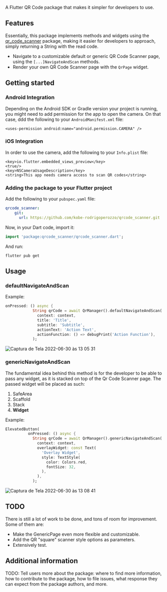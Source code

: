 <!-- 
This README describes the package. If you publish this package to pub.dev,
this README's contents appear on the landing page for your package.

For information about how to write a good package README, see the guide for
[writing package pages](https://dart.dev/guides/libraries/writing-package-pages). 

For general information about developing packages, see the Dart guide for
[creating packages](https://dart.dev/guides/libraries/create-library-packages)
and the Flutter guide for
[developing packages and plugins](https://flutter.dev/developing-packages). 
-->

A Flutter QR Code package that makes it simpler for developers to use.

## Features

Essentially, this package implements methods and widgets using the [qr_code_scanner](https://pub.dev/packages/qr_code_scanner) package, making it easier for developers to approach, simply returning a String with the read code.

- Navigate to a customizable default or generic QR Code Scanner page, using the ```[...]NavigateAndScan``` methods.
- Render your own QR Code Scanner page with the ```QrPage``` widget.


## Getting started

### Android Integration

Depending on the Android SDK or Gradle version your project is running, you might need to add permission for the app to open the camera. 
On that case, ddd the following to your ```AndroidManifest.xml``` file:

```<uses-permission android:name="android.permission.CAMERA" />```


### iOS Integration

In order to use the camera, add the following to your ```Info.plist``` file:

```
<key>io.flutter.embedded_views_preview</key>
<true/>
<key>NSCameraUsageDescription</key>
<string>This app needs camera access to scan QR codes</string>
```

### Adding the package to your Flutter project

Add the following to your ```pubspec.yaml``` file:

```yaml
qrcode_scanner:
    git:
      url: https://github.com/kobe-rodrigoperozzo/qrcode_scanner.git
```

Now, in your Dart code, import it:

```dart
import 'package:qrcode_scanner/qrcode_scanner.dart';
```

And run:

```flutter pub get```

## Usage

### defaultNavigateAndScan

Example:

```dart
onPressed: () async {
            String qrCode = await QrManager().defaultNavigateAndScan(
              context: context,
              title: 'Title',
              subtitle: 'Subtitle',
              actionText: 'Action Text',
              actionFunction: () => debugPrint('Action Function'),
            );
```
![Captura de Tela 2022-06-30 às 13 05 31](https://user-images.githubusercontent.com/102180624/176725310-6fa1d86b-f3fc-4615-b54c-49e453c52e28.png)

### genericNavigateAndScan

The fundamental idea behind this method is for the developer to be able to pass any widget, as it is stacked on top of the Qr Code Scanner page.
The passed widget will be placed as such:
 1. SafeArea
 2. Scaffold
 3. Stack
 4. __Widget__

Example:

```dart
ElevatedButton(
          onPressed: () async {
            String qrCode = await QrManager().genericNavigateAndScan(
              context: context,
              overlayWidget: const Text(
                'Overlay Widget',
                style: TextStyle(
                  color: Colors.red,
                  fontSize: 32,
                ),
              ),
            );
```
![Captura de Tela 2022-06-30 às 13 08 41](https://user-images.githubusercontent.com/102180624/176725908-2609487f-c2b3-4a99-85a0-5dbf565ecdec.png)

## TODO
There is still a lot of work to be done, and tons of room for improvement.
Some of them are:
- Make the GenericPage even more flexible and customizable.
- Add the QR "square" scanner style options as parameters.
- Extensively test.

## Additional information

TODO: Tell users more about the package: where to find more information, how to 
contribute to the package, how to file issues, what response they can expect 
from the package authors, and more.
